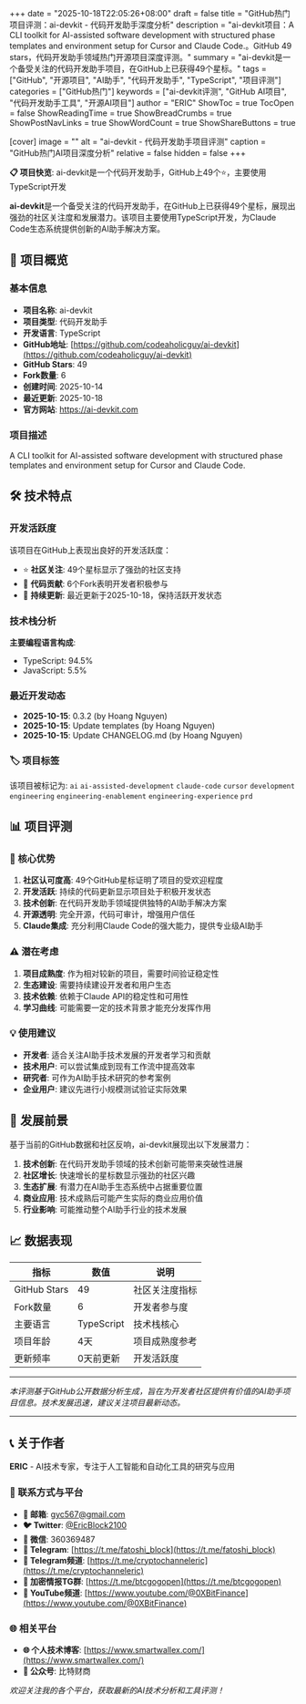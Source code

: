 +++
date = "2025-10-18T22:05:26+08:00"
draft = false
title = "GitHub热门项目评测：ai-devkit - 代码开发助手深度分析"
description = "ai-devkit项目：A CLI toolkit for AI-assisted software development with structured phase templates and environment setup for Cursor and Claude Code.。GitHub 49 stars，代码开发助手领域热门开源项目深度评测。"
summary = "ai-devkit是一个备受关注的代码开发助手项目，在GitHub上已获得49个星标。"
tags = ["GitHub", "开源项目", "AI助手", "代码开发助手", "TypeScript", "项目评测"]
categories = ["GitHub热门"]
keywords = ["ai-devkit评测", "GitHub AI项目", "代码开发助手工具", "开源AI项目"]
author = "ERIC"
ShowToc = true
TocOpen = false
ShowReadingTime = true
ShowBreadCrumbs = true
ShowPostNavLinks = true
ShowWordCount = true
ShowShareButtons = true

[cover]
image = ""
alt = "ai-devkit - 代码开发助手项目评测"
caption = "GitHub热门AI项目深度分析"
relative = false
hidden = false
+++

**📋 项目快览**: ai-devkit是一个代码开发助手，GitHub上49个⭐，主要使用TypeScript开发

**ai-devkit**是一个备受关注的代码开发助手，在GitHub上已获得49个星标，展现出强劲的社区关注度和发展潜力。该项目主要使用TypeScript开发，为Claude Code生态系统提供创新的AI助手解决方案。

## 🎯 项目概览

### 基本信息
- **项目名称**: ai-devkit
- **项目类型**: 代码开发助手
- **开发语言**: TypeScript
- **GitHub地址**: [https://github.com/codeaholicguy/ai-devkit](https://github.com/codeaholicguy/ai-devkit)
- **GitHub Stars**: 49
- **Fork数量**: 6
- **创建时间**: 2025-10-14
- **最近更新**: 2025-10-18
- **官方网站**: https://ai-devkit.com

### 项目描述
A CLI toolkit for AI-assisted software development with structured phase templates and environment setup for Cursor and Claude Code.

## 🛠️ 技术特点

### 开发活跃度
该项目在GitHub上表现出良好的开发活跃度：
- ⭐ **社区关注**: 49个星标显示了强劲的社区支持
- 🔄 **代码贡献**: 6个Fork表明开发者积极参与
- 📅 **持续更新**: 最近更新于2025-10-18，保持活跃开发状态

### 技术栈分析

**主要编程语言构成**:
- TypeScript: 94.5%
- JavaScript: 5.5%


### 最近开发动态
- **2025-10-15**: 0.3.2 (by Hoang Nguyen)
- **2025-10-15**: Update templates (by Hoang Nguyen)
- **2025-10-15**: Update CHANGELOG.md (by Hoang Nguyen)


### 🏷️ 项目标签
该项目被标记为: `ai` `ai-assisted-development` `claude-code` `cursor` `development` `engineering` `engineering-enablement` `engineering-experience` `prd`


## 📊 项目评测

### 🎯 核心优势
1. **社区认可度高**: 49个GitHub星标证明了项目的受欢迎程度
2. **开发活跃**: 持续的代码更新显示项目处于积极开发状态
3. **技术创新**: 在代码开发助手领域提供独特的AI助手解决方案
4. **开源透明**: 完全开源，代码可审计，增强用户信任
5. **Claude集成**: 充分利用Claude Code的强大能力，提供专业级AI助手

### ⚠️ 潜在考虑
1. **项目成熟度**: 作为相对较新的项目，需要时间验证稳定性
2. **生态建设**: 需要持续建设开发者和用户生态
3. **技术依赖**: 依赖于Claude API的稳定性和可用性
4. **学习曲线**: 可能需要一定的技术背景才能充分发挥作用

### 💡 使用建议
- **开发者**: 适合关注AI助手技术发展的开发者学习和贡献
- **技术用户**: 可以尝试集成到现有工作流中提高效率
- **研究者**: 可作为AI助手技术研究的参考案例
- **企业用户**: 建议先进行小规模测试验证实际效果

## 🔮 发展前景

基于当前的GitHub数据和社区反响，ai-devkit展现出以下发展潜力：

1. **技术创新**: 在代码开发助手领域的技术创新可能带来突破性进展
2. **社区增长**: 快速增长的星标数显示强劲的社区兴趣
3. **生态扩展**: 有潜力在AI助手生态系统中占据重要位置
4. **商业应用**: 技术成熟后可能产生实际的商业应用价值
5. **行业影响**: 可能推动整个AI助手行业的技术发展

## 📈 数据表现

| 指标 | 数值 | 说明 |
|------|------|------|
| GitHub Stars | 49 | 社区关注度指标 |
| Fork数量 | 6 | 开发者参与度 |
| 主要语言 | TypeScript | 技术栈核心 |
| 项目年龄 | 4天 | 项目成熟度参考 |
| 更新频率 | 0天前更新 | 开发活跃度 |

---

*本评测基于GitHub公开数据分析生成，旨在为开发者社区提供有价值的AI助手项目信息。技术发展迅速，建议关注项目最新动态。*

---

## 📞 关于作者

**ERIC** - AI技术专家，专注于人工智能和自动化工具的研究与应用

### 🔗 联系方式与平台

- **📧 邮箱**: [gyc567@gmail.com](mailto:gyc567@gmail.com)
- **🐦 Twitter**: [@EricBlock2100](https://twitter.com/EricBlock2100)
- **💬 微信**: 360369487
- **📱 Telegram**: [https://t.me/fatoshi_block](https://t.me/fatoshi_block)
- **📢 Telegram频道**: [https://t.me/cryptochanneleric](https://t.me/cryptochanneleric)
- **👥 加密情报TG群**: [https://t.me/btcgogopen](https://t.me/btcgogopen)
- **🎥 YouTube频道**: [https://www.youtube.com/@0XBitFinance](https://www.youtube.com/@0XBitFinance)

### 🌐 相关平台

- **🌐 个人技术博客**: [https://www.smartwallex.com/](https://www.smartwallex.com/)
- **📖 公众号**: 比特财商

*欢迎关注我的各个平台，获取最新的AI技术分析和工具评测！*
